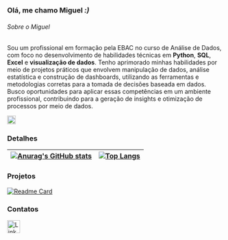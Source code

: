 ### Olá, me chamo Miguel *:)*


###### Sobre o Miguel
Sou um profissional em formação pela EBAC no curso de Análise de Dados, com foco no desenvolvimento de habilidades técnicas em **Python**, **SQL**, **Excel** e **visualização de dados**. Tenho aprimorado minhas habilidades por meio de projetos práticos que envolvem manipulação de dados, análise estatística e construção de dashboards, utilizando as ferramentas e metodologias corretas para a tomada de decisões baseada em dados. Busco oportunidades para aplicar essas competências em um ambiente profissional, contribuindo para a geração de insights e otimização de processos por meio de dados. 


<code><img height="20" alt="Python" src="https://img.shields.io/badge/python-3670A0?style=for-the-badge&logo=python&logoColor=ffdd54"></code>
### Detalhes

| [![Anurag's GitHub stats](https://github-readme-stats.vercel.app/api?username=Miguelmss&show_icons=true&theme=dark)](https://github.com/anuraghazra/github-readme-stats)  |  [![Top Langs](https://github-readme-stats.vercel.app/api/top-langs/?username=Miguelmss&layout=compact&theme=dark)](https://github.com/anuraghazra/github-readme-stats)  |
| ------------- | ------------- |


### Projetos

[![Readme Card](https://github-readme-stats.vercel.app/api/pin/?username=Miguelmss&repo=portfolio-analista-de-dados&theme=dark)](https://github.com/anuraghazra/github-readme-stats)



### Contatos

[<img src='https://img.shields.io/badge/LinkedIn-0077B5?style=for-the-badge&logo=linkedin&logoColor=white' alt='Linkedin' height='30'>](https://www.linkedin.com/in/miguelseverodasilva/)
